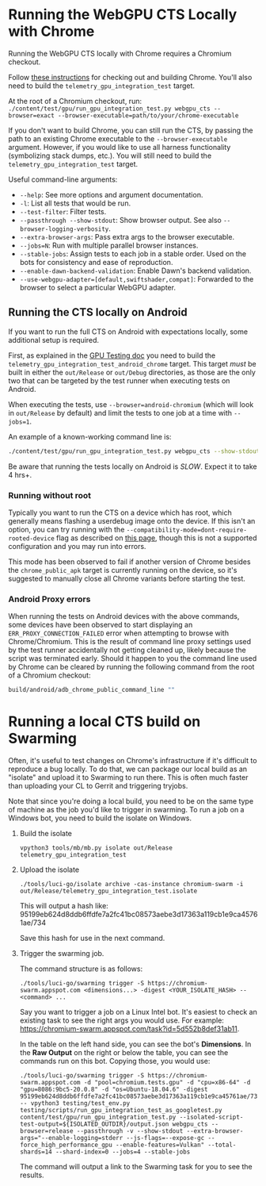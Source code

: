 # Running the WebGPU CTS Locally with Chrome

Running the WebGPU CTS locally with Chrome requires a Chromium checkout.

Follow [these instructions](https://www.chromium.org/developers/how-tos/get-the-code/) for checking out
and building Chrome. You'll also need to build the `telemetry_gpu_integration_test` target.

At the root of a Chromium checkout, run:
`./content/test/gpu/run_gpu_integration_test.py webgpu_cts --browser=exact --browser-executable=path/to/your/chrome-executable`

If you don't want to build Chrome, you can still run the CTS, by passing the path to an existing Chrome executable to the `--browser-executable` argument. However, if you would like to use all harness functionality (symbolizing stack dumps, etc.). You will still need to build the `telemetry_gpu_integration_test` target.

Useful command-line arguments:
 - `--help`: See more options and argument documentation.
 - `-l`: List all tests that would be run.
 - `--test-filter`: Filter tests.
 - `--passthrough --show-stdout`: Show browser output. See also `--browser-logging-verbosity`.
 - `--extra-browser-args`: Pass extra args to the browser executable.
 - `--jobs=N`: Run with multiple parallel browser instances.
 - `--stable-jobs`: Assign tests to each job in a stable order. Used on the bots for consistency and ease of reproduction.
 - `--enable-dawn-backend-validation`: Enable Dawn's backend validation.
 - `--use-webgpu-adapter=[default,swiftshader,compat]`: Forwarded to the browser to select a particular WebGPU adapter.

## Running the CTS locally on Android

If you want to run the full CTS on Android with expectations locally, some additional setup is required.

First, as explained in the [GPU Testing doc](https://source.chromium.org/chromium/chromium/src/+/main:docs/gpu/gpu_testing.md) you need to build the `telemetry_gpu_integration_test_android_chrome` target. This target _must_ be built in either the `out/Release` or `out/Debug` directories, as those are the only two that can be targeted by the test runner when executing tests on Android.

When executing the tests, use `--browser=android-chromium` (which will look in `out/Release` by default) and limit the tests to one job at a time with `--jobs=1`.

An example of a known-working command line is:

```sh
./content/test/gpu/run_gpu_integration_test.py webgpu_cts --show-stdout --browser=android-chromium --stable-jobs --jobs=1 --extra-browser-args="--enable-logging=stderr --js-flags=--expose-gc --force_high_performance_gpu --use-webgpu-power-preference=default-high-performance"
```

Be aware that running the tests locally on Android is *SLOW*. Expect it to take 4 hrs+.

### Running without root

Typically you want to run the CTS on a device which has root, which generally means flashing a userdebug image onto the device. If this isn't an option, you can try running with the `--compatibility-mode=dont-require-rooted-device` flag as described on [this page](https://chromium.googlesource.com/catapult/+/HEAD/telemetry/docs/run_benchmarks_locally.md), though this is not a supported configuration and you may run into errors.

This mode has been observed to fail if another version of Chrome besides the `chrome_public_apk` target is currently running on the device, so it's suggested to manually close all Chrome variants before starting the test.

### Android Proxy errors

When running the tests on Android devices with the above commands, some devices have been observed to start displaying an `ERR_PROXY_CONNECTION_FAILED` error when attempting to browse with Chrome/Chromium. This is the result of command line proxy settings used by the test runner accidentally not getting cleaned up, likely because the script was terminated early. Should it happen to you the command line used by Chrome can be cleared by running the following command from the root of a Chromium checkout:

```sh
build/android/adb_chrome_public_command_line ""
```

# Running a local CTS build on Swarming
Often, it's useful to test changes on Chrome's infrastructure if it's difficult to reproduce a bug locally. To do that, we can package our local build as an "isolate" and upload it to Swarming to run there. This is often much faster than uploading your CL to Gerrit and triggering tryjobs.

Note that since you're doing a local build, you need to be on the same type of machine as the job you'd like to trigger in swarming. To run a job on a Windows bot, you need to build the isolate on Windows.

1. Build the isolate

   `vpython3 tools/mb/mb.py isolate out/Release telemetry_gpu_integration_test`
2. Upload the isolate

   `./tools/luci-go/isolate archive -cas-instance chromium-swarm -i out/Release/telemetry_gpu_integration_test.isolate`

   This will output a hash like:
   95199eb624d8ddb6ffdfe7a2fc41bc08573aebe3d17363a119cb1e9ca45761ae/734

   Save this hash for use in the next command.
3. Trigger the swarming job.

   The command structure is as follows:

   `./tools/luci-go/swarming trigger -S https://chromium-swarm.appspot.com <dimensions...> -digest <YOUR_ISOLATE_HASH> -- <command> ...`

   Say you want to trigger a job on a Linux Intel bot. It's easiest to check an existing task to see the right args you would use.
   For example: https://chromium-swarm.appspot.com/task?id=5d552b8def31ab11.

   In the table on the left hand side, you can see the bot's **Dimensions**.
   In the **Raw Output** on the right or below the table, you can see the commands run on this bot. Copying those, you would use:
   ```
   ./tools/luci-go/swarming trigger -S https://chromium-swarm.appspot.com -d "pool=chromium.tests.gpu" -d "cpu=x86-64" -d "gpu=8086:9bc5-20.0.8" -d "os=Ubuntu-18.04.6" -digest 95199eb624d8ddb6ffdfe7a2fc41bc08573aebe3d17363a119cb1e9ca45761ae/734 -- vpython3 testing/test_env.py testing/scripts/run_gpu_integration_test_as_googletest.py content/test/gpu/run_gpu_integration_test.py --isolated-script-test-output=${ISOLATED_OUTDIR}/output.json webgpu_cts --browser=release --passthrough -v --show-stdout --extra-browser-args="--enable-logging=stderr --js-flags=--expose-gc --force_high_performance_gpu --enable-features=Vulkan" --total-shards=14 --shard-index=0 --jobs=4 --stable-jobs
   ```

   The command will output a link to the Swarming task for you to see the results.
